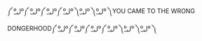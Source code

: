 ༼ ºل͟º༼ ºل͟º༼ ºل͟º༼ ºل͟º ༽ºل͟º ༽ºل͟º ༽YOU CAME TO THE WRONG DONGERHOOD༼ ºل͟º༼ ºل͟º༼ ºل͟º༼ ºل͟º ༽ºل͟º ༽ºل͟º ༽
